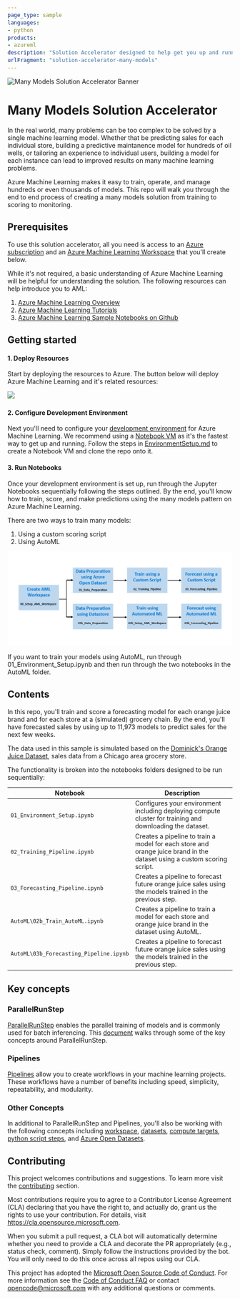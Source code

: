 ```yaml
---
page_type: sample
languages:
- python
products:
- azureml
description: "Solution Accelerator designed to help get you up and running with the many models pattern on Azure"
urlFragment: "solution-accelerator-many-models"
---
```


![Many Models Solution Accelerator Banner](images/mmsa.png)
# Many Models Solution Accelerator

<!-- 
Guidelines on README format: https://review.docs.microsoft.com/help/onboard/admin/samples/concepts/readme-template?branch=master

Guidance on onboarding samples to docs.microsoft.com/samples: https://review.docs.microsoft.com/help/onboard/admin/samples/process/onboarding?branch=master

Taxonomies for products and languages: https://review.docs.microsoft.com/new-hope/information-architecture/metadata/taxonomies?branch=master
-->

In the real world, many problems can be too complex to be solved by a single machine learning model. Whether that be predicting sales for each individual store, building a predictive maintanence model for hundreds of oil wells, or tailoring an experience to individual users, building a model for each instance can lead to improved results on many machine learning problems.

Azure Machine Learning makes it easy to train, operate, and manage hundreds or even thousands of models. This repo will walk you through the end to end process of creating a many models solution from training to scoring to monitoring.

## Prerequisites

To use this solution accelerator, all you need is access to an [Azure subscription](https://azure.microsoft.com/en-us/free/) and an [Azure Machine Learning Workspace](https://docs.microsoft.com/en-us/azure/machine-learning/how-to-manage-workspace) that you'll create below.

While it's not required, a basic understanding of Azure Machine Learning will be helpful for understanding the solution. The following resources can help introduce you to AML:

1. [Azure Machine Learning Overview](https://azure.microsoft.com/en-us/services/machine-learning/)
2. [Azure Machine Learning Tutorials](https://docs.microsoft.com/en-us/azure/machine-learning/tutorial-1st-experiment-sdk-setup)
3. [Azure Machine Learning Sample Notebooks on Github](https://github.com/Azure/MachineLearningNotebooks)

## Getting started

#### 1. Deploy Resources

Start by deploying the resources to Azure. The button below will deploy Azure Machine Learning and it's related resources:

<a href="https://portal.azure.com/#create/Microsoft.Template/uri/https%3A%2F%2Fraw.githubusercontent.com%2Fdereklegenzoff%2FSampleArmTemplates%2Fmaster%2FAzureML.json" target="_blank">
    <img src="http://azuredeploy.net/deploybutton.png"/>
</a>

#### 2. Configure Development Environment

Next you'll need to configure your [development environment](https://docs.microsoft.com/en-us/azure/machine-learning/how-to-configure-environment) for Azure Machine Learning. We recommend using a [Notebook VM](https://docs.microsoft.com/en-us/azure/machine-learning/how-to-configure-environment#compute-instance) as it's the fastest way to get up and running. Follow the steps in [EnvironmentSetup.md](./EnvironmentSetup.md) to create a Notebook VM and clone the repo onto it.

#### 3. Run Notebooks

Once your development environment is set up, run through the Jupyter Notebooks sequentially following the steps outlined.  By the end, you'll know how to train, score, and make predictions using the many models pattern on Azure Machine Learning.

There are two ways to train many models:

1. Using a custom scoring script
2. Using AutoML

![Sequence of Notebooks](./images/mmsa-overview.png)

If you want to train your models using AutoML, run through 01_Environment_Setup.ipynb and then run through the two notebooks in the AutoML folder.

## Contents

In this repo, you'll train and score a forecasting model for each orange juice brand and for each store at a (simulated) grocery chain. By the end, you'll have forecasted sales by using up to 11,973 models to predict sales for the next few weeks.

The data used in this sample is simulated based on the [Dominick's Orange Juice Dataset](http://www.cs.unitn.it/~taufer/QMMA/L10-OJ-Data.html#(1)), sales data from a Chicago area grocery store.

The functionality is broken into the notebooks folders designed to be run sequentially:

| Notebook       | Description                                |
|-------------------|--------------------------------------------|
| `01_Environment_Setup.ipynb`             | Configures your environment including deploying compute cluster for training and downloading the dataset.                         |
| `02_Training_Pipeline.ipynb`      | Creates a pipeline to train a model for each store and orange juice brand in the dataset using a custom scoring script.     |
| `03_Forecasting_Pipeline.ipynb`    | Creates a pipeline to forecast future orange juice sales using the models trained in the previous step.           |
| `AutoML\02b_Train_AutoML.ipynb` | Creates a pipeline to train a model for each store and orange juice brand in the dataset using AutoML.  |
| `AutoML\03b_Forecasting_Pipeline.ipynb` | Creates a pipeline to forecast future orange juice sales using the models trained in the previous step.  |

## Key concepts

### ParallelRunStep

[ParallelRunStep](https://docs.microsoft.com/en-us/python/api/azureml-contrib-pipeline-steps/azureml.contrib.pipeline.steps.parallel_run_step.parallelrunstep?view=azure-ml-py) enables the parallel training of models and is commonly used for batch inferencing. This [document](https://docs.microsoft.com/en-us/azure/machine-learning/how-to-use-parallel-run-step) walks through some of the key concepts around ParallelRunStep.

### Pipelines

[Pipelines](https://docs.microsoft.com/en-us/azure/machine-learning/concept-ml-pipelines) allow you to create workflows in your machine learning projects. These workflows have a number of benefits including speed, simplicity, repeatability, and modularity.

### Other Concepts

In additional to ParallelRunStep and Pipelines, you'll also be working with the following concepts including [workspace](https://docs.microsoft.com/en-us/azure/machine-learning/concept-workspace), [datasets](https://docs.microsoft.com/en-us/azure/machine-learning/concept-data#datasets), [compute targets](https://docs.microsoft.com/en-us/azure/machine-learning/concept-compute-target#train), [python script steps](https://docs.microsoft.com/en-us/python/api/azureml-pipeline-steps/azureml.pipeline.steps.python_script_step.pythonscriptstep?view=azure-ml-py), and [Azure Open Datasets](https://azure.microsoft.com/en-us/services/open-datasets/).

## Contributing

This project welcomes contributions and suggestions. To learn more visit the [contributing](CONTRIBUTING.md) section.

Most contributions require you to agree to a Contributor License Agreement (CLA)
declaring that you have the right to, and actually do, grant us
the rights to use your contribution. For details, visit https://cla.opensource.microsoft.com.

When you submit a pull request, a CLA bot will automatically determine whether you need to provide
a CLA and decorate the PR appropriately (e.g., status check, comment). Simply follow the instructions
provided by the bot. You will only need to do this once across all repos using our CLA.

This project has adopted the [Microsoft Open Source Code of Conduct](https://opensource.microsoft.com/codeofconduct/).
For more information see the [Code of Conduct FAQ](https://opensource.microsoft.com/codeofconduct/faq/) or
contact [opencode@microsoft.com](mailto:opencode@microsoft.com) with any additional questions or comments.
